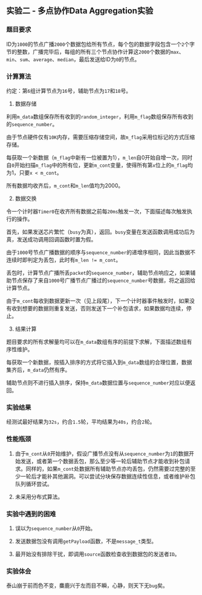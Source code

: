 ## 实验二 - 多点协作Data Aggregation实验

### 题目要求

ID为`1000`的节点广播`2000`个数据包给所有节点，每个包的数据字段包含一个`2`个字节的整数，广播完毕后，每组的所有三个节点协作计算这`2000`个数据的`max`、`min`、`sum`、`average`、`median`，最后发送给ID为`0`的节点。

### 计算算法

约定：第`6`组计算节点为`16`号，辅助节点为`17`和`18`号。

1. 数据存储

利用`m_data`数组保存所有收到的`random_integer`，利用`m_flag`数组保存所有收到的`sequence_number`。

由于节点硬件仅有`10K`内存，需要压缩存储空间，故`m_flag`采用位标记的方式压缩存储。

每获取一个新数据（`m_flag`中新有一位被置为1），`m_len`自0开始自增一次，同时自`0`开始扫描`m_flag`中的所有位，更新`m_cont`变量，使得所有第`x`位上的`m_flag`均为1，只要`x < m_cont`。

所有数据均收齐后，`m_cont`和`m_len`值均为2000。

2. 数据交换

令一个计时器`Timer0`在收齐所有数据之前每`20ms`触发一次，下面描述每次触发执行的操作。

首先，如果发送芯片繁忙（`busy`为真），返回。`busy`变量在发送函数调用成功后为真，发送成功调用回调函数时置为假。

由于`1000`号节点广播数据的顺序与`sequence_number`的递增序相同，因此当数据不连续时即判定为丢包，此时有`m_len != m_cont`。

丢包时，计算节点广播所丢`packet`的`sequence_number`，辅助节点响应之，如果辅助节点保存了来自`1000`号广播节点广播过的`sequence_number`号数据，将之返回给计算节点。

由于`m_cont`每收到数据更新一次（见上段尾），下一个计时器事件触发时，如果没有收到想要的数据则重复发送，否则发送下一个补包请求，如果数据均连续，停止。

3. 结果计算

题目要求的所有求解量均可以在`m_data`数组有序的前提下求解，下面描述数组有序性维护。

每获取一个新数据，按插入排序的方式将它插入到`m_data`数组的合理位置，数据集齐后，`m_data`仍然有序。

辅助节点则不进行插入排序，保持`m_data`数据位置与`sequence_number`对应以便返回。

### 实验结果

经测试最好结果为`32s`，约合`1.5`轮，平均结果为`40s`，约合`2`轮。

### 性能瓶颈

1. 由于`m_cont`从`0`开始维护，假设广播节点没有从`sequence_number`为`1`的数据开始发送，或者第一个数据丢包，那么至少等一轮后辅助节点才能收到补包请求。同样的，如果`m_cont`处数据所有辅助节点亦均丢包，仍然需要过完整的至少一轮后才能补其他漏洞。可以尝试分块保存数据连续性信息，或者维护补包队列循环尝试。

2. 未采用分布式算法。

### 实验中遇到的困难

1. 误以为`sequence_number`从`0`开始。

2. 发送数据包没有调用`getPayload`函数，不是`message_t`类型。

3. 最开始没有排除干扰，即调用`source`函数检查收到数据包的发送者`ID`。

### 实验体会

泰山崩于前而色不变，麋鹿兴于左而目不瞬，心静，则天下无`bug`矣。
